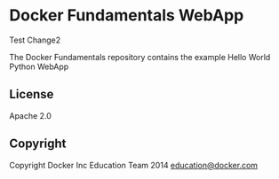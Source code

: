 Docker Fundamentals WebApp
==========================
Test Change2

The Docker Fundamentals repository contains the example Hello World Python WebApp

## License

Apache 2.0

## Copyright

Copyright Docker Inc Education Team 2014 <education@docker.com>
